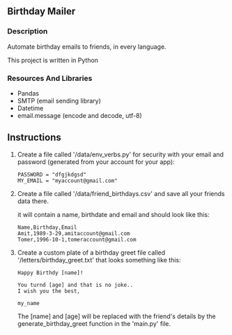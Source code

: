 ## Birthday Mailer

### Description
Automate birthday emails to friends,
in every language.

This project is written in Python

### Resources And Libraries
- Pandas
- SMTP (email sending library)
- Datetime
- email.message (encode and decode, utf-8)

## Instructions

1. Create a file called '/data/env_verbs.py' 
    for security
    with your email and password (generated from your account for your app):
    ```commandline
    PASSWORD = "dfgjkdgsd"
    MY_EMAIL = "myaccount@gmail.com"
    ```

2. Create a file called '/data/friend_birthdays.csv' and save all your friends data there.

    it will contain a name, birthdate and email and should look like this:
    ```commandline
    Name,Birthday,Email
    Amit,1989-3-29,amitaccount@gmail.com
    Tomer,1996-10-1,tomeraccount@gmail.com
    ```


3. Create a custom plate of a birthday greet file called
'/letters/birthday_greet.txt' that looks something like this:
    ```commandline
    Happy Birthdy [name]!
    
    You turnd [age] and that is no joke..
    I wish you the best,
    
    my_name
    ```
    The [name] and [age] will be replaced with the friend's details by the generate_birthday_greet function in the 'main.py' file.     
